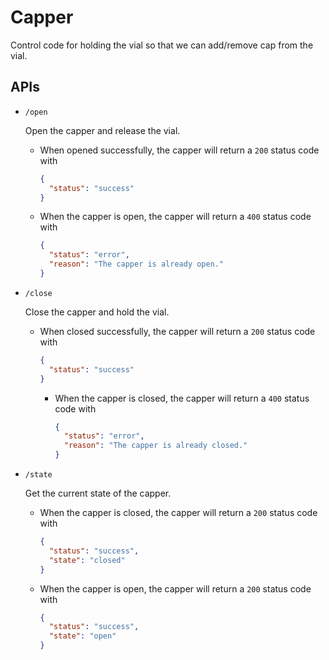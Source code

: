 # Capper
Control code for holding the vial so that we can add/remove cap from the vial.

## APIs
- `/open`
  
  Open the capper and release the vial. 
  - When opened successfully, the capper will return a `200` status code with 
    ```json
    {
      "status": "success"
    }
    ```
  - When the capper is open, the capper will return a `400` status code with
      ```json
      {
        "status": "error",
        "reason": "The capper is already open."
      }
      ```

- `/close`
  
    Close the capper and hold the vial.
    - When closed successfully, the capper will return a `200` status code with 
        ```json
        {
          "status": "success"
        }
        ```
      - When the capper is closed, the capper will return a `400` status code with
          ```json
          {
            "status": "error",
            "reason": "The capper is already closed."
          }
          ```
- `/state`

    Get the current state of the capper.
    - When the capper is closed, the capper will return a `200` status code with
        ```json
        {
          "status": "success",
          "state": "closed"
        }
        ```
    - When the capper is open, the capper will return a `200` status code with
        ```json
        {
          "status": "success",
          "state": "open"
        }
        ```